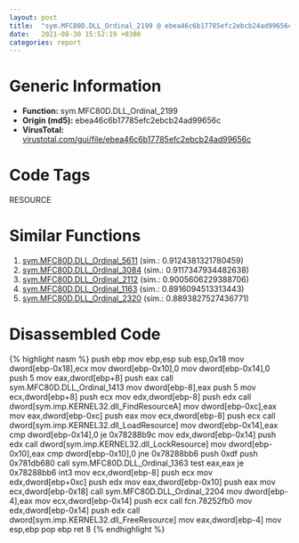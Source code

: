 ```yaml
---
layout: post
title:  "sym.MFC80D.DLL_Ordinal_2199 @ ebea46c6b17785efc2ebcb24ad99656c"
date:   2021-08-30 15:52:19 +0300
categories: report
---
```


# Generic Information
- **Function:** sym.MFC80D.DLL\_Ordinal\_2199
- **Origin (md5):** ebea46c6b17785efc2ebcb24ad99656c
- **VirusTotal:** [virustotal.com/gui/file/ebea46c6b17785efc2ebcb24ad99656c][virustotal_ref]

# Code Tags
<span class="tag" id="RESOURCE">RESOURCE</span>


# Similar Functions

1. [sym.MFC80D.DLL\_Ordinal\_5611][similar_1_ref] (sim.: 0.9124381321780459)
2. [sym.MFC80D.DLL\_Ordinal\_3084][similar_2_ref] (sim.: 0.9117347934482638)
3. [sym.MFC80D.DLL\_Ordinal\_2112][similar_3_ref] (sim.: 0.9005606229388706)
4. [sym.MFC80D.DLL\_Ordinal\_1163][similar_4_ref] (sim.: 0.8916094513313443)
5. [sym.MFC80D.DLL\_Ordinal\_2320][similar_5_ref] (sim.: 0.8893827527436771)


# Disassembled Code

{% highlight nasm %}
push ebp
mov ebp,esp
sub esp,0x18
mov dword[ebp-0x18],ecx
mov dword[ebp-0x10],0
mov dword[ebp-0x14],0
push 5
mov eax,dword[ebp+8]
push eax
call sym.MFC80D.DLL_Ordinal_1413
mov dword[ebp-8],eax
push 5
mov ecx,dword[ebp+8]
push ecx
mov edx,dword[ebp-8]
push edx
call dword[sym.imp.KERNEL32.dll_FindResourceA]
mov dword[ebp-0xc],eax
mov eax,dword[ebp-0xc]
push eax
mov ecx,dword[ebp-8]
push ecx
call dword[sym.imp.KERNEL32.dll_LoadResource]
mov dword[ebp-0x14],eax
cmp dword[ebp-0x14],0
je 0x78288b9c
mov edx,dword[ebp-0x14]
push edx
call dword[sym.imp.KERNEL32.dll_LockResource]
mov dword[ebp-0x10],eax
cmp dword[ebp-0x10],0
jne 0x78288bb6
push 0xdf
push 0x781db680
call sym.MFC80D.DLL_Ordinal_1363
test eax,eax
je 0x78288bb6
int3 
mov ecx,dword[ebp-8]
push ecx
mov edx,dword[ebp+0xc]
push edx
mov eax,dword[ebp-0x10]
push eax
mov ecx,dword[ebp-0x18]
call sym.MFC80D.DLL_Ordinal_2204
mov dword[ebp-4],eax
mov ecx,dword[ebp-0x14]
push ecx
call fcn.78252fb0
mov edx,dword[ebp-0x14]
push edx
call dword[sym.imp.KERNEL32.dll_FreeResource]
mov eax,dword[ebp-4]
mov esp,ebp
pop ebp
ret 8
{% endhighlight %}


[similar_1_ref]: /report/sym.MFC80D.DLL_Ordinal_5611@ebea46c6b17785efc2ebcb24ad99656c
[similar_2_ref]: /report/sym.MFC80D.DLL_Ordinal_3084@ebea46c6b17785efc2ebcb24ad99656c
[similar_3_ref]: /report/sym.MFC80D.DLL_Ordinal_2112@ebea46c6b17785efc2ebcb24ad99656c
[similar_4_ref]: /report/sym.MFC80D.DLL_Ordinal_1163@ebea46c6b17785efc2ebcb24ad99656c
[similar_5_ref]: /report/sym.MFC80D.DLL_Ordinal_2320@ebea46c6b17785efc2ebcb24ad99656c
[virustotal_ref]: https://www.virustotal.com/gui/file/ebea46c6b17785efc2ebcb24ad99656c